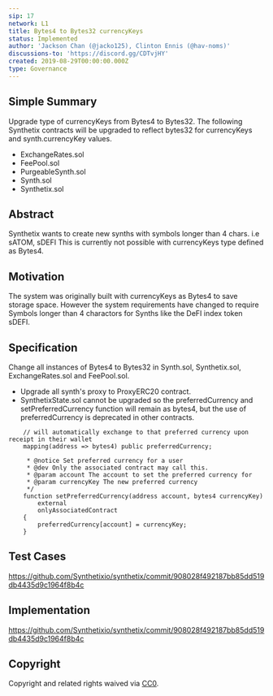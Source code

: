 ```yaml
---
sip: 17
network: L1
title: Bytes4 to Bytes32 currencyKeys
status: Implemented
author: 'Jackson Chan (@jacko125), Clinton Ennis (@hav-noms)'
discussions-to: 'https://discord.gg/CDTvjHY'
created: 2019-08-29T00:00:00.000Z
type: Governance
---
```


## Simple Summary

<!--"If you can't explain it simply, you don't understand it well enough." Provide a simplified and layman-accessible explanation of the SIP.-->
Upgrade type of currencyKeys from Bytes4 to Bytes32. The following Synthetix contracts will be upgraded to reflect bytes32 for currencyKeys and synth.currencyKey values.  

- ExchangeRates.sol
- FeePool.sol
- PurgeableSynth.sol
- Synth.sol
- Synthetix.sol

## Abstract

<!--A short (~200 word) description of the technical issue being addressed.-->
Synthetix wants to create new synths with symbols longer than 4 chars. i.e sATOM, sDEFI This is currently not possible
with currencyKeys type defined as Bytes4.

## Motivation

<!--The motivation is critical for SIPs that want to change Synthetix. It should clearly explain why the existing protocol specification is inadequate to address the problem that the SIP solves. SIP submissions without sufficient motivation may be rejected outright.-->
The system was originally built with currencyKeys as Bytes4 to save storage space. However the system requirements have changed to require Symbols longer than 4 charactors for Synths like the DeFI index token sDEFI.

## Specification

<!--The technical specification should describe the syntax and semantics of any new feature.-->
Change all instances of Bytes4 to Bytes32 in Synth.sol, Synthetix.sol, ExchangeRates.sol and FeePool.sol.

- Upgrade all synth's proxy to ProxyERC20 contract.
- SynthetixState.sol cannot be upgraded so the preferredCurrency and setPreferredCurrency function will remain as bytes4, but the use of preferredCurrency is deprecated in other contracts.

```    // Users can specify their preferred currency, in which case all synths they receive
    // will automatically exchange to that preferred currency upon receipt in their wallet
    mapping(address => bytes4) public preferredCurrency;
````

```    /**
     * @notice Set preferred currency for a user
     * @dev Only the associated contract may call this.
     * @param account The account to set the preferred currency for
     * @param currencyKey The new preferred currency
     */
    function setPreferredCurrency(address account, bytes4 currencyKey)
        external
        onlyAssociatedContract
    {
        preferredCurrency[account] = currencyKey;
    }
```

## Test Cases

<!--Test cases for an implementation are mandatory for SIPs but can be included with the implementation..-->
https://github.com/Synthetixio/synthetix/commit/908028f492187bb85dd519db4435d9c1964f8b4c

## Implementation

<!--The implementations must be completed before any SIP is given status "Implemented", but it need not be completed before the SIP is "Approved". While there is merit to the approach of reaching consensus on the specification and rationale before writing code, the principle of "rough consensus and running code" is still useful when it comes to resolving many discussions of API details.-->
https://github.com/Synthetixio/synthetix/commit/908028f492187bb85dd519db4435d9c1964f8b4c


## Copyright

Copyright and related rights waived via [CC0](https://creativecommons.org/publicdomain/zero/1.0/).
